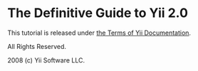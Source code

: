 The Definitive Guide to Yii 2.0
===============================

This tutorial is released under [the Terms of Yii Documentation](http://www.yiiframework.com/doc/terms/).

All Rights Reserved.

2008 (c) Yii Software LLC.
